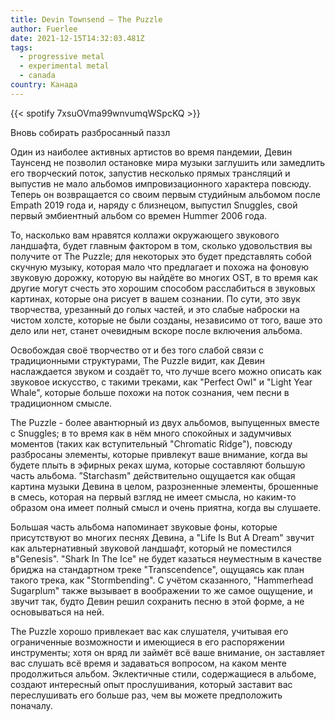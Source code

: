 ```yaml
---
title: Devin Townsend — The Puzzle
author: Fuerlee
date: 2021-12-15T14:32:03.481Z
tags:
  - progressive metal
  - experimental metal
  - canada
country: Канада
---
```

{{< spotify 7xsuOVma99wnvumqWSpcKQ >}}

Вновь собирать разбросанный паззл

Один из наиболее активных артистов во время пандемии, Девин Таунсенд не позволил остановке мира музыки заглушить или замедлить его творческий поток, запустив несколько прямых трансляций и выпустив не мало альбомов импровизационного характера повсюду. Теперь он возвращается со своим первым студийным альбомом после Empath 2019 года и, наряду с близнецом, выпустил Snuggles, свой первый эмбиентный альбом со времен Hummer 2006 года.

То, насколько вам нравятся коллажи окружающего звукового ландшафта, будет главным фактором в том, сколько удовольствия вы получите от The Puzzle; для некоторых это будет представлять собой скучную музыку, которая мало что предлагает и похожа на фоновую звуковую дорожку, которую вы найдёте во многих OST, в то время как другие могут счесть это хорошим способом расслабиться в звуковых картинах, которые она рисует в вашем сознании. По сути, это звук творчества, урезанный до голых частей, и это слабые наброски на чистом холсте, которые не были созданы, независимо от того, ваше это дело или нет, станет очевидным вскоре после включения альбома.

Освобождая своё творчество от и без того слабой связи с традиционными структурами, The Puzzle видит, как Девин наслаждается звуком и создаёт то, что лучше всего можно описать как звуковое искусство, с такими треками, как "Perfect Owl" и "Light Year Whale", которые больше похожи на поток сознания, чем песни в традиционном смысле.

The Puzzle - более авантюрный из двух альбомов, выпущенных вместе с Snuggles; в то время как в нём много спокойных и задумчивых моментов (таких как вступительный "Chromatic Ridge"), повсюду разбросаны элементы, которые привлекут ваше внимание, когда вы будете плыть в эфирных реках шума, которые составляют большую часть альбома. ”Starchasm" действительно ощущается как общая картина музыки Девина в целом, разрозненные элементы, брошенные в смесь, которая на первый взгляд не имеет смысла, но каким-то образом она имеет полный смысл и очень приятна, когда вы слушаете.

Большая часть альбома напоминает звуковые фоны, которые присутствуют во многих песнях Девина, а "Life Is But A Dream" звучит как альтернативный звуковой ландшафт, который не поместился в"Genesis". "Shark In The Ice" не будет казаться неуместным в качестве бриджа на стандартном треке "Transcendence", ощущаясь как план такого трека, как "Stormbending". С учётом сказанного, "Hammerhead Sugarplum" также вызывает в воображении то же самое ощущение, и звучит так, будто Девин решил сохранить песню в этой форме, а не основываться на ней.

The Puzzle хорошо привлекает вас как слушателя, учитывая его ограниченные возможности и имеющиеся в его распоряжении инструменты; хотя он вряд ли займёт всё ваше внимание, он заставляет вас слушать всё время и задаваться вопросом, на каком менте продолжиться альбом. Эклектичные стили, содержащиеся в альбоме, создают интересный опыт прослушивания, который заставит вас переслушивать его больше раз, чем вы можете предположить поначалу.